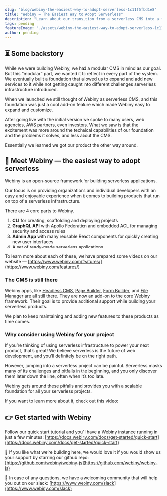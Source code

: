 ```yaml
---
slug: "blog/webiny-the-easiest-way-to-adopt-serverless-1c11f5fbd1e8"
title: "Webiny — The Easiest Way to Adopt Serverless"
description: "Learn about our transition from a serverless CMS into a framework for building serverless applications. P.S. We’ve also updated our website."
tags: pending
featureImage: "./assets/webiny-the-easiest-way-to-adopt-serverless-1c11f5fbd1e8/max-4800-1pBWn6Syod5AVZUkpB1DCaQ.png"
author: pending
---
```



## ⏳ Some backstory

While we were building Webiny, we had a modular CMS in mind as our goal. But this “modular” part, we wanted it to reflect in every part of the system. We eventually built a foundation that allowed us to expand and add new services to it while not getting caught into different challenges serverless infrastructure introduced.

When we launched we still thought of Webiny as serverless CMS, and this foundation was just a cool add-on feature which made Webiny easy to expand and customize.

After going live with the initial version we spoke to many users, web agencies, AWS partners, even investors. What we saw is that the excitement was more around the technical capabilities of our foundation and the problems it solves, and less about the CMS.

Essentially we learned we got our product the other way around.

## 👋 Meet Webiny — the easiest way to adopt serverless

Webiny is an open-source framework for building serverless applications.

Our focus is on providing organizations and individual developers with an easy and enjoyable experience when it comes to building products that run on top of a serverless infrastructure.

There are 4 core parts to Webiny.

1. **CLI** for creating, scaffolding and deploying projects
2. **GraphQL API** with Apollo Federation and embedded ACL for managing security and access rules
3. **Admin App** with many reusable React components for quickly creating new user interfaces
4. A set of ready-made serverless applications

To learn more about each of these, we have prepared some videos on our website — [https://www.webiny.com/features/](https://www.webiny.com/features/)

### The CMS is still there

Webiny apps, like [Headless CMS](https://www.webiny.com/serverless-app/headless-cms), [Page Builder](https://www.webiny.com/serverless-app/page-builder), [Form Builder](https://www.webiny.com/serverless-app/form-builder), and [File Manager](https://www.webiny.com/serverless-app/file-manager) are all still there. They are now an add-on to the core Webiny framework. Their goal is to provide additional support while building your serverless products.

We plan to keep maintaining and adding new features to these products as time comes.

### Why consider using Webiny for your project

If you’re thinking of using serverless infrastructure to power your next product, that’s great! We believe serverless is the future of web development, and you’ll definitely be on the right path.

However, jumping into a serverless project can be painful. Serverless masks many of its challenges and pitfalls in the beginning, and you only discover them later down the line, often when it’s too late.

Webiny gets around these pitfalls and provides you with a scalable foundation for all your serverless projects.

If you want to learn more about it, check out this video:

## 👉 Get started with Webiny

Follow our quick start tutorial and you’ll have a Webiny instance running in just a few minutes: [https://docs.webiny.com/docs/get-started/quick-start](https://docs.webiny.com/docs/get-started/quick-start)

🤩 If you like what we’re building here, we would love it if you would show us your support by starring our github repo: [https://github.com/webiny/webiny-js](https://github.com/webiny/webiny-js)

💬 In case of any questions, we have a welcoming community that will help you out on our slack: [https://www.webiny.com/slack](https://www.webiny.com/slack)